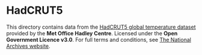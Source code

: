 # HadCRUT5

This directory contains data from the [HadCRUT5 global temperature dataset](https://www.metoffice.gov.uk/hadobs/hadcrut5/) provided by the **Met Office Hadley Centre**. Licensed under the **Open Government Licence v3.0**. For full terms and conditions, see [The National Archives website](https://www.nationalarchives.gov.uk/doc/open-government-licence/version/3/).
